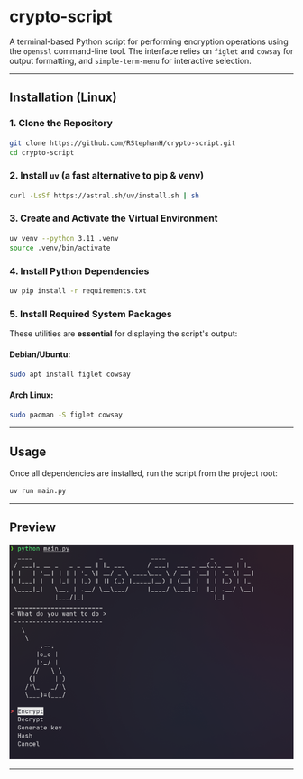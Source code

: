 #  crypto-script

A terminal-based Python script for performing encryption operations using the `openssl` command-line tool. The interface relies on `figlet` and `cowsay` for output formatting, and `simple-term-menu` for interactive selection.

---

## Installation (Linux)

### 1. Clone the Repository

```bash
git clone https://github.com/RStephanH/crypto-script.git
cd crypto-script
````

### 2. Install `uv` (a fast alternative to pip & venv)

```bash
curl -LsSf https://astral.sh/uv/install.sh | sh
```

### 3. Create and Activate the Virtual Environment

```bash
uv venv --python 3.11 .venv
source .venv/bin/activate
```

### 4. Install Python Dependencies

```bash
uv pip install -r requirements.txt
```

### 5. Install Required System Packages

These utilities are **essential** for displaying the script's output:

#### Debian/Ubuntu:

```bash
sudo apt install figlet cowsay
```

#### Arch Linux:

```bash
sudo pacman -S figlet cowsay
```

---

##  Usage

Once all dependencies are installed, run the script from the project root:

```bash
uv run main.py
```

---

##  Preview

![crypto-script UI](./assets/images/firstview.png)

---

